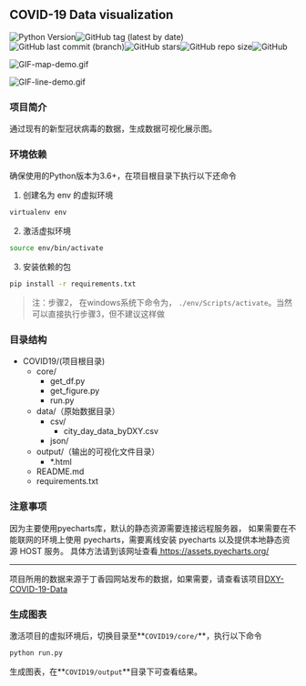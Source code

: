 ## COVID-19 Data visualization

![Python Version](https://img.shields.io/badge/Python-3.6%2B-blue?style=plastic)![GitHub tag (latest by date)](https://img.shields.io/github/v/tag/seeker0720/COVID-19-Data-visualization?style=plastic)![GitHub last commit (branch)](https://img.shields.io/github/last-commit/seeker0720/COVID-19-Data-visualization/master?style=plastic)![GitHub stars](https://img.shields.io/github/stars/seeker0720/COVID-19-Data-visualization?style=plastic)![GitHub repo size](https://img.shields.io/github/repo-size/seeker0720/COVID-19-Data-visualization?style=plastic)![GitHub](https://img.shields.io/github/license/seeker0720/COVID-19-Data-visualization?style=plastic)

![GIF-map-demo.gif](https://i.loli.net/2020/03/24/sKlU51hgfe3vHcP.gif)

![GIF-line-demo.gif](https://i.loli.net/2020/03/24/AZt31oXKn6Dk8WE.gif)

### 项目简介

通过现有的新型冠状病毒的数据，生成数据可视化展示图。

### 环境依赖

确保使用的Python版本为3.6+，在项目根目录下执行以下还命令

1. 创建名为 env 的虚拟环境

```bash
virtualenv env
```

2. 激活虚拟环境

```bash
source env/bin/activate
```

3. 安装依赖的包

```bash
pip install -r requirements.txt
```

> 注：步骤2， 在windows系统下命令为， `./env/Scripts/activate`。当然可以直接执行步骤3，但不建议这样做

### 目录结构

- COVID19/(项目根目录)
    - core/
        - get_df.py
        - get_figure.py
        - run.py
    - data/（原始数据目录）
        - csv/
            - city_day_data_byDXY.csv
        - json/
    - output/（输出的可视化文件目录）
        - *.html
    - README.md
    - requirements.txt



### 注意事项

因为主要使用pyecharts库，默认的静态资源需要连接远程服务器， 如果需要在不能联网的环境上使用 pyecharts，需要离线安装 pyecharts 以及提供本地静态资源 HOST 服务。 具体方法请到该网址查看[ https://assets.pyecharts.org/ ]( https://assets.pyecharts.org/ )

---

项目所用的数据来源于丁香园网站发布的数据，如果需要，请查看该项目[DXY-COVID-19-Data]( https://github.com/BlankerL/DXY-COVID-19-Data )

### 生成图表

激活项目的虚拟环境后，切换目录至**`COVID19/core/`**，执行以下命令

```bash
python run.py
```

生成图表，在**`COVID19/output`**目录下可查看结果。